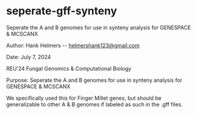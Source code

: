 # seperate-gff-synteny
Seperate the A and B genomes for use in synteny analysis for GENESPACE &amp; MCSCANX

Author: Hank Helmers -- helmershank123@gmail.com

Date: July 7, 2024

REU'24 Fungal Genomics & Computational Biology
 
Purpose: Seperate the A and B genomes for use in synteny analysis for GENESPACE & MCSCANX
   
   We specifically used this for Finger Millet genes, but should be generalizable to other
   A & B genomes if labeled as such in the .gff files.
